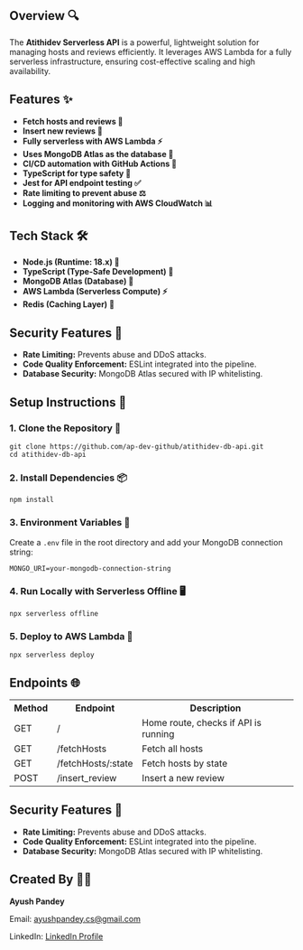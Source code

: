 <!DOCTYPE html>
<html lang="en">
<body>

<h2>Overview 🔍</h2>
<p>The <strong>Atithidev Serverless API</strong> is a powerful, lightweight solution for managing hosts and reviews efficiently. It leverages AWS Lambda for a fully serverless infrastructure, ensuring cost-effective scaling and high availability.</p>

<h2>Features ✨</h2>
<ul>
    <li><strong>Fetch hosts and reviews 📂</strong></li>
    <li><strong>Insert new reviews 📝</strong></li>
    <li><strong>Fully serverless with AWS Lambda ⚡</strong></li>
    <li><strong>Uses MongoDB Atlas as the database 🌴</strong></li>
    <li><strong>CI/CD automation with GitHub Actions 🤖</strong></li>
    <li><strong>TypeScript for type safety 💎</strong></li>
    <li><strong>Jest for API endpoint testing ✅</strong></li>
    <li><strong>Rate limiting to prevent abuse ⚖️</strong></li>
    <li><strong>Logging and monitoring with AWS CloudWatch 📊</strong></li>
</ul>

<h2>Tech Stack 🛠️</h2>
<ul>
    <li><strong>Node.js (Runtime: 18.x) 💚</strong></li>
    <li><strong>TypeScript (Type-Safe Development) 💎</strong></li>
    <li><strong>MongoDB Atlas (Database) 🌴</strong></li>
    <li><strong>AWS Lambda (Serverless Compute) ⚡</strong></li>
    <li><strong>Redis (Caching Layer) 💨</strong></li>
</ul>

<h2>Security Features 🔐</h2>
<ul>
    <li><strong>Rate Limiting:</strong> Prevents abuse and DDoS attacks.</li>
    <li><strong>Code Quality Enforcement:</strong> ESLint integrated into the pipeline.</li>
    <li><strong>Database Security:</strong> MongoDB Atlas secured with IP whitelisting.</li>
</ul>

<h2>Setup Instructions 🔧</h2>
<h3>1. Clone the Repository 🔗</h3>
<pre><code>git clone https://github.com/ap-dev-github/atithidev-db-api.git
cd atithidev-db-api</code></pre>

<h3>2. Install Dependencies 📦</h3>
<pre><code>npm install</code></pre>

<h3>3. Environment Variables 🔑</h3>
<p>Create a <code>.env</code> file in the root directory and add your MongoDB connection string:</p>
<pre><code>MONGO_URI=your-mongodb-connection-string</code></pre>

<h3>4. Run Locally with Serverless Offline 🖥️</h3>
<pre><code>npx serverless offline</code></pre>

<h3>5. Deploy to AWS Lambda 🚀</h3>
<pre><code>npx serverless deploy</code></pre>

<h2>Endpoints 🌐</h2>
<table>
    <tr>
        <th>Method</th>
        <th>Endpoint</th>
        <th>Description</th>
    </tr>
    <tr>
        <td>GET</td>
        <td>/</td>
        <td>Home route, checks if API is running</td>
    </tr>
    <tr>
        <td>GET</td>
        <td>/fetchHosts</td>
        <td>Fetch all hosts</td>
    </tr>
    <tr>
        <td>GET</td>
        <td>/fetchHosts/:state</td>
        <td>Fetch hosts by state</td>
    </tr>
    <tr>
        <td>POST</td>
        <td>/insert_review</td>
        <td>Insert a new review</td>
    </tr>
</table>
</code></pre>

<h2>Security Features 🔐</h2>
<ul>
    <li><strong>Rate Limiting:</strong> Prevents abuse and DDoS attacks.</li>
    <li><strong>Code Quality Enforcement:</strong> ESLint integrated into the pipeline.</li>
    <li><strong>Database Security:</strong> MongoDB Atlas secured with IP whitelisting.</li>
</ul>

<h2>Created By 👨‍💻</h2>
<p><strong>Ayush Pandey</strong></p>
<p>Email: <a href="mailto:ayushpandey.cs@gmail.com">ayushpandey.cs@gmail.com</a></p>
<p>LinkedIn: <a href="https://www.linkedin.com/in/linkedap/" target="_blank">LinkedIn Profile</a></p>

</body>
</html>
